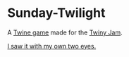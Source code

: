 # Sunday-Twilight

A [Twine game](http://twinery.org) made for the [Twiny Jam](https://itch.io/jam/twiny).

[I saw it with my own two eyes.](https://www.youtube.com/watch?v=q-uiGb-UwdM)

